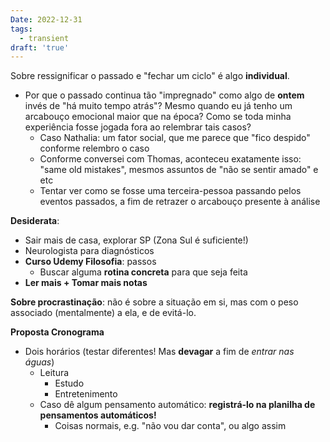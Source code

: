 ```yaml
---
Date: 2022-12-31
tags:
  - transient
draft: 'true'
---
```

Sobre ressignificar o passado e "fechar um ciclo" é algo **individual**. 
- Por que o passado continua tão "impregnado" como algo de **ontem** invés de "há muito tempo atrás"? Mesmo quando eu já tenho um arcabouço emocional maior que na época? Como se toda minha experiência fosse jogada fora ao relembrar tais casos?
	- Caso Nathalia: um fator social, que me parece que "fico despido" conforme relembro o caso
	- Conforme conversei com Thomas, aconteceu exatamente isso: "same old mistakes", mesmos assuntos de "não se sentir amado" e etc
	- Tentar ver como se fosse uma terceira-pessoa passando pelos eventos passados, a fim de retrazer o arcabouço presente à análise

**Desiderata**:
- Sair mais de casa, explorar SP (Zona Sul é suficiente!)
- Neurologista para diagnósticos
- **Curso Udemy Filosofia**: passos
	- Buscar alguma **rotina concreta** para que seja feita
- **Ler mais + Tomar mais notas**

**Sobre procrastinação**: não é sobre a situação em si, mas com o peso associado (mentalmente) a ela, e de evitá-lo. 

**Proposta Cronograma**
- Dois horários (testar diferentes! Mas **devagar** a fim de *entrar nas águas*)
	- Leitura
		- Estudo
		- Entretenimento
	- Caso dê algum pensamento automático: **registrá-lo na planilha de pensamentos automáticos!** 
		- Coisas normais, e.g. "não vou dar conta", ou algo assim
